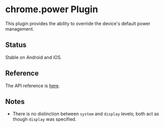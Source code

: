 # chrome.power Plugin

This plugin provides the ability to override the device's default power management.

## Status

Stable on Android and iOS.

## Reference

The API reference is [here](http://developer.chrome.com/apps/power.html).

## Notes

* There is no distinction between `system` and `display` levels; both act as though `display` was specified.

